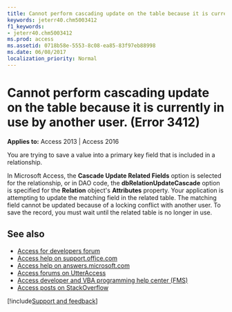```yaml
---
title: Cannot perform cascading update on the table because it is currently in use by another user. (Error 3412)
keywords: jeterr40.chm5003412
f1_keywords:
- jeterr40.chm5003412
ms.prod: access
ms.assetid: 0718b58e-5553-8c08-ea85-83f97eb88998
ms.date: 06/08/2017
localization_priority: Normal
---
```



# Cannot perform cascading update on the table because it is currently in use by another user. (Error 3412)

  

**Applies to:** Access 2013 | Access 2016

You are trying to save a value into a primary key field that is included in a relationship.

In Microsoft Access, the  **Cascade Update Related Fields** option is selected for the relationship, or in DAO code, the **dbRelationUpdateCascade** option is specified for the **Relation** object's **Attributes** property. Your application is attempting to update the matching field in the related table.
The matching field cannot be updated because of a locking conflict with another user. To save the record, you must wait until the related table is no longer in use.


## See also

- [Access for developers forum](https://social.msdn.microsoft.com/Forums/office/home?forum=accessdev)
- [Access help on support.office.com](https://support.office.com/search/results?query=Access)
- [Access help on answers.microsoft.com](https://answers.microsoft.com/)
- [Access forums on UtterAccess](https://www.utteraccess.com/forum/index.php?act=idx)
- [Access developer and VBA programming help center (FMS)](https://www.fmsinc.com/MicrosoftAccess/developer/)
- [Access posts on StackOverflow](https://stackoverflow.com/questions/tagged/ms-access)

[!include[Support and feedback](~/includes/feedback-boilerplate.md)]